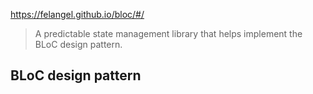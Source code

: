 https://felangel.github.io/bloc/#/

> A predictable state management library that helps implement the BLoC design pattern.

## BLoC design pattern
